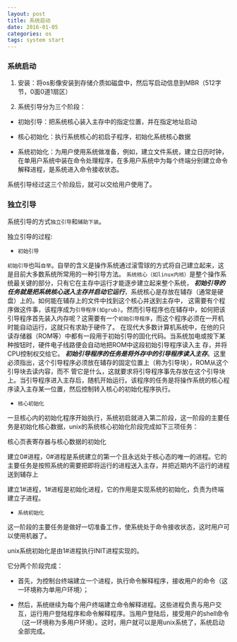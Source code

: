 ```yaml
---
layout: post
title: 系统启动
date: 2016-01-05
categories: os
tags: system start
---
```


### 系统启动

1.  安装：将os影像安装到存储介质如磁盘中，然后写启动信息到MBR（512字节，0面0道1扇区）

2.  系统引导分为三个阶段：

*   初始引导：把系统核心装入主存中的指定位置，并在指定地址启动

*   核心初始化：执行系统核心的初启子程序，初始化系统核心数据

*   系统初始化：为用户使用系统做准备，例如，建立文件系统，建立日历时钟，在单用户系统中装在命令处理程序，在多用户系统中为每个终端分别建立命令解释进程，是系统进入命令接收状态。

系统引导经过这三个阶段后，就可以交给用户使用了。

### 独立引导
系统引导的方式`独立引导`和`辅助下装`。

独立引导的过程:

*  `初始引导`

`初始引导`也叫`自举`。自举的含义是操作系统通过滚雪球的方式将自己建立起来，这是目前大多数系统所常用的一种引导方法。
`系统核心（如linux内核）`是整个操作系统最关键的部分，只有它在主存中运行才能逐步建立起来整个系统，    ***初始引导的任务就是把系统核心送入主存并启动它运行***，系统核心是存放在辅存（通常是硬盘）上的。如何能在辅存上的文件中找到这个核心并送到主存中，
这需要有个程序做这件事，该程序成为`引导程序(如grub)`。然而引导程序也在辅存中，如何把该引导程序首先装入内存呢？这需要有一个`初始引导程序`，而这个程序必须在一开机时能自动运行，这就只有求助于硬件了。
在现代大多数计算机系统中，在他的只读存储器（ROM等）中都有一段用于初始引导的固化代码。当系统加电或按下某种按钮时，硬件电子线路便会自动地把ROM中这段初始引导程序读入主
存，并将CPU控制权交给它。  ***初始引导程序的任务是将外存中的引导程序读入主存***。这里必须指出，这个引导程序必须放在辅存的固定位置上（称为引导块），ROM从这个引导块去读内容，而不
管它是什么，这就要求将引导程序事先存放在这个引导块上。当引导程序进入主存后，随机开始运行。该程序的任务是将操作系统的核心程序读入主存某一位置，然后控制转入核心的初始化程序执行。

*  `核心初始化`

一旦核心内的初始化程序开始执行，系统初启就进入第二阶段，这一阶段的主要任务是初始化核心数据，unix的系统核心初始化阶段完成如下三项任务：

核心页表寄存器与核心数据的初始化

建立0#进程，0#进程是系统建立的第一个且永远处于核心态的唯一的进程。它的主要任务是按照系统的需要把即将运行的进程送入主存，并把近期内不运行的进程送到辅存上

建立1#进程，1#进程是初始化进程，它的作用是实现系统的初始化，负责为终端建立子进程。

*   `系统初始化`

这一阶段的主要任务是做好一切准备工作，使系统处于命令接收状态，这时用户可以使用机器了。

unix系统初始化是由1#进程执行INIT进程实现的。

它分两个阶段完成：

*   首先，为控制台终端建立一个进程，执行命令解释程序，接收用户的命令（这一环境称为单用户环境）；

*   然后，系统继续为每个用户终端建立命令解释进程。这些进程负责与用户交互，运行用户登陆程序和命令解释程序。当用户登陆后，接受用户的shell命令（这一环境称为多用户环境）。这时，用户就可以是用unix系统了，系统启动全部完成。
